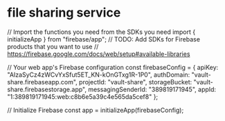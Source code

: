 # file sharing service

// Import the functions you need from the SDKs you need
import { initializeApp } from "firebase/app";
// TODO: Add SDKs for Firebase products that you want to use
// https://firebase.google.com/docs/web/setup#available-libraries

// Your web app's Firebase configuration
const firebaseConfig = {
apiKey: "AIzaSyCz4zWCvYxSfut5ET_KN-kOnGTxg1R-1P0",
authDomain: "vault-share.firebaseapp.com",
projectId: "vault-share",
storageBucket: "vault-share.firebasestorage.app",
messagingSenderId: "389819171945",
appId: "1:389819171945:web:c8b6e5a39c4e565da5cef8"
};

// Initialize Firebase
const app = initializeApp(firebaseConfig);
